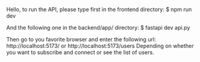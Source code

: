 Hello, to run the API, please type first in the frontend directory:
$ npm run dev

And the following one in the backend/app/ directory:
$ fastapi dev api.py


Then go to you favorite browser and enter the following url:
http://localhost:5173/
or
http://localhost:5173/users 
Depending on whether you want to subscribe and connect or see the list of users.


